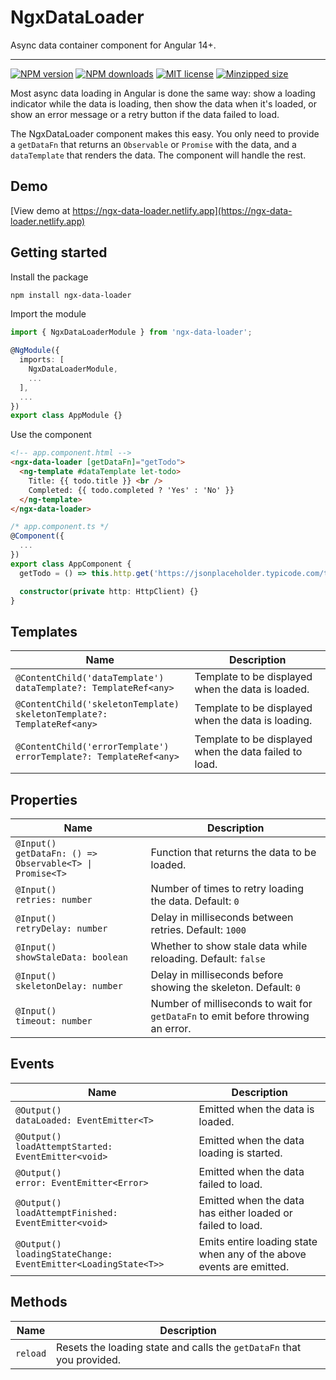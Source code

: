 # NgxDataLoader

Async data container component for Angular 14+.

<hr>

[![NPM version](https://img.shields.io/npm/v/ngx-data-loader.svg)](https://www.npmjs.com/package/ngx-data-loader)
[![NPM downloads](https://img.shields.io/npm/dm/ngx-data-loader.svg)](https://www.npmjs.com/package/ngx-data-loader)
[![MIT license](https://img.shields.io/github/license/rensjaspers/ngx-data-loader)](https://github.com/rensjaspers/ngx-data-loader/blob/main/LICENSE)
[![Minzipped size](https://img.shields.io/bundlephobia/minzip/ngx-data-loader)](https://bundlephobia.com/result?p=ngx-data-loader)

Most async data loading in Angular is done the same way: show a loading indicator while the data is loading, then show the data when it's loaded, or show an error message or a retry button if the data failed to load.

The NgxDataLoader component makes this easy. You only need to provide a `getDataFn` that returns an `Observable` or `Promise` with the data, and a `dataTemplate` that renders the data.
The component will handle the rest.

## Demo

[View demo at https://ngx-data-loader.netlify.app](https://ngx-data-loader.netlify.app)

## Getting started

Install the package

```bash
npm install ngx-data-loader
```

Import the module

```typescript
import { NgxDataLoaderModule } from 'ngx-data-loader';

@NgModule({
  imports: [
    NgxDataLoaderModule,
    ...
  ],
  ...
})
export class AppModule {}
```

Use the component

```html
<!-- app.component.html -->
<ngx-data-loader [getDataFn]="getTodo">
  <ng-template #dataTemplate let-todo>
    Title: {{ todo.title }} <br />
    Completed: {{ todo.completed ? 'Yes' : 'No' }}
  </ng-template>
</ngx-data-loader>
```

```typescript
/* app.component.ts */
@Component({
  ...
})
export class AppComponent {
  getTodo = () => this.http.get('https://jsonplaceholder.typicode.com/todos/1');

  constructor(private http: HttpClient) {}
}
```

## Templates

| Name                                                                          | Description                                            |
| ----------------------------------------------------------------------------- | ------------------------------------------------------ |
| `@ContentChild('dataTemplate')`<br />`dataTemplate?: TemplateRef<any>`        | Template to be displayed when the data is loaded.      |
| `@ContentChild('skeletonTemplate)`<br />`skeletonTemplate?: TemplateRef<any>` | Template to be displayed when the data is loading.     |
| `@ContentChild('errorTemplate')`<br />`errorTemplate?: TemplateRef<any>`      | Template to be displayed when the data failed to load. |

## Properties

| Name                                                           | Description                                                                      |
| -------------------------------------------------------------- | -------------------------------------------------------------------------------- |
| `@Input()`<br />`getDataFn: () => Observable<T> \| Promise<T>` | Function that returns the data to be loaded.                                     |
| `@Input()`<br />`retries: number`                              | Number of times to retry loading the data. Default: `0`                          |
| `@Input()`<br />`retryDelay: number`                           | Delay in milliseconds between retries. Default: `1000`                           |
| `@Input()`<br />`showStaleData: boolean`                       | Whether to show stale data while reloading. Default: `false`                     |
| `@Input()`<br />`skeletonDelay: number`                        | Delay in milliseconds before showing the skeleton. Default: `0`                  |
| `@Input()`<br />`timeout: number`                              | Number of milliseconds to wait for `getDataFn` to emit before throwing an error. |

## Events

| Name                                                                 | Description                                                          |
| -------------------------------------------------------------------- | -------------------------------------------------------------------- |
| `@Output()`<br />`dataLoaded: EventEmitter<T>`                       | Emitted when the data is loaded.                                     |
| `@Output()`<br />`loadAttemptStarted: EventEmitter<void>`            | Emitted when the data loading is started.                            |
| `@Output()`<br />`error: EventEmitter<Error>`                        | Emitted when the data failed to load.                                |
| `@Output()`<br />`loadAttemptFinished: EventEmitter<void>`           | Emitted when the data has either loaded or failed to load.           |
| `@Output()`<br />`loadingStateChange: EventEmitter<LoadingState<T>>` | Emits entire loading state when any of the above events are emitted. |

## Methods

| Name     | Description                                                           |
| -------- | --------------------------------------------------------------------- |
| `reload` | Resets the loading state and calls the `getDataFn` that you provided. |
